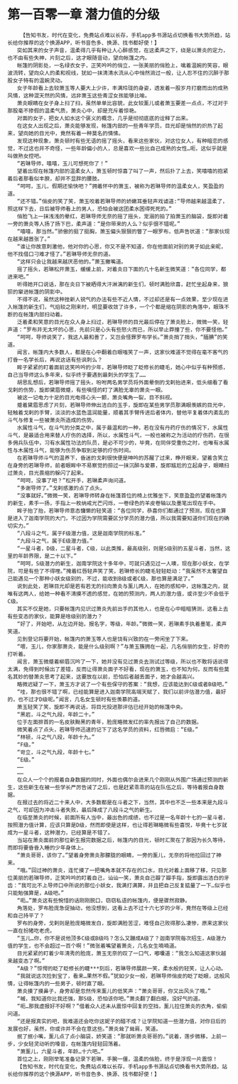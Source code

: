 # 第一百零一章 潜力值的分级
        【告知书友，时代在变化，免费站点难以长存，手机app多书源站点切换看书大势所趋，站长给你推荐的这个换源APP，听书音色多、换源、找书都好使！】
       突如其来的女子声音，温柔得几乎有种让人心醉感觉，在这柔声之下，绕是以萧炎的定力，也不由有些失神，片刻之后，这才眼随音动，望向帐篷之内。
       帐篷的阴影处，一名绿衣女子，正笑吟吟的俏立，一张美丽的俏脸上，噙着温婉的笑容，眼波流转，望向众人的柔和视线，犹如一抹清清水流从心中悄然淌过一般，让人忍不住的沉醉于那股女子特有的温婉灵动。
       女子年龄看上去较萧玉等人要大上少许，丰满玲珑的身姿，透发着一股岁月打磨而出的成熟风情，这种混天然的风情，远非萧玉这些青涩女孩能够比喻。
       萧炎眼睛在女子身上扫了扫，虽然单单比容貌，此女较薰儿或者萧玉要差一点点，不过对于那股毫不掺假的温柔气质，萧炎心中，却是充斥着惊艳。
       对面的女子，把女人如水这个褒义的概念，几乎是彻彻底底的诠释了出来。
       在这女人出现之后，萧炎能够发现，帐篷内部的一些青年学员，目光却是悄然的炽热了起来，望向她的目光中，竟然有着一种莫名的情愫。
       发现这种现象，萧炎顿时有些无语的摇了摇头，看来这些家伙，对这位女人，有种暗恋的感觉，不过这也并不奇怪，一些年龄偏小的人，总是喜欢一些比自己成熟的女性…呃，这似乎就是叫做熟女控吧。
       “若琳导师，嘻嘻，玉儿可想死你了！”
       望着出现在帐篷内部的温柔女人，萧玉顿时惊喜了叫了一声，然后扑了上去，笑嘻嘻的抱紧着后者那看似丰腴，却并不显胖的腰肢。
       “呵呵，玉儿，假期还愉快吧？”拥着怀中的萧玉，被称为若琳导师的温柔女人，笑盈盈的道。
       “还不错。”俏皮的笑了笑，萧玉咬着若琳导师的娇嫩耳垂轻声戏谑道:“导师越来越温柔了，照这样下去，日后被导师看上的男人，恐怕会被这团柔水困得死死的。”
       俏脸飞上一抹浅浅的晕红，若琳导师无奈的摇了摇头，宠溺的拍了拍萧玉的脑袋，旋即对着一旁的萧炎等人扬了扬下巴，柔声道：“是你带来的人么？似乎很不错呢。”
       “嘻嘻，那当然。”骄傲的挺了挺胸，萧玉偏头狠狠的瞥了一眼罗布，低声告状道：“那家伙现在越来越嚣张了。”
       “谁让你故意刺激他，他对你的心思，你又不是不知道，你在他面前对别的男子如此亲昵，他不找借口刁难才怪了。”若琳导师无奈的道。
       “这样只会让我越来越厌恶他的。”萧玉撇嘴道。
       摇了摇头，若琳松开萧玉，缓缓上前，对着炎日下面的几十名新生微笑道：“各位同学，都进来吧。”
       听得她开口说话，那在炎日下被晒得大汗淋漓的新生们，顿时满脸欣喜，赶忙坐起身来，狼狈的窜进帐篷的阴影中。
       不得不说，虽然这种挫新人锐气的办法有些不近人情，不过却还是有一点效果，至少现在进入帐篷的新生们，气焰较之刚来时，明显要收敛了许多，一个个都是缩在阴影的角落中，眼珠不断的在帐篷内部扫动着。
       泛着柔和笑意的目光在众人身上扫过，若琳导师的目光最后停在了萧炎脸上，微微一笑，轻声道：“罗布并无太坏的心思，先前只是心头有些怒火而已，所以举止莽撞了些，你不要怪他。”
       “呵呵，导师说笑了，我这人最和善了，又岂会怪罪罗布学长。”萧炎捎了捎头，“腼腆”的笑道。
       闻言，帐篷内大多数人，都是在心中翻着白眼嗤笑了一声，这家伙难道不觉得在毫不客气的打昏一名学长后，再说这话有些讽刺么？
       眸子紧紧的盯着面前这笑吟吟的少年，若琳导师眨了眨修长的睫毛，她心中似乎有种预感，自己当导师这么多年来，似乎终于要遇到最刺头的学生了……
       胡思乱想后，若琳导师摇了摇头，吩咐两名男学员将外面晕倒的戈剌抬进来，低头细看了看戈剌的伤势，旋即黛眉微蹙，有些嗔怪的盯了满脸无辜的萧炎一眼。
       被这一记电力十足的目光电得心头一颤，萧炎嘴角一裂，目不斜视。
       蹙着黛眉思虑了片刻，若琳导师伸出洁白的玉手，旋即在某些男学员那满眼羡嫉的目光中，轻触着戈剌的手臂，淡淡的水蓝色温润能量，顺着其手臂传进后者体内，替他平复着体内紊乱的斗气与修复一些被萧炎所造成的伤势。
       水属性斗气，在斗气的分类之中，属于最温和的一种，若在没有丹药疗伤的情况下，水属性斗气，是最适合用来替人疗伤的选择，所以，水属性斗气，一般也被称之为活动的疗伤药，在很多佣兵队伍中，习有水属性功法的队员，是必不可少的，毕竟，在同伴受重伤之时，也唯有水属性与木属性斗气，能够为伤员争取到足够的疗伤时间。
       在若琳导师斗气的温养下，昏迷的戈剌很快便是呻吟的苏醒了过来，睁开眼来，望着含笑立在身旁的若琳导师，前者眼眸中不易察觉的掠过一抹沉醉与爱慕，旋即尴尬的立起身子，眼睛扫过萧炎，目光畏缩的躲闪了起来。
       “呵呵，没事了吧？”松开手，若琳柔声询问道。
       “多谢导师了。”戈剌感激的点了点头。
       “没事就好。”微微一笑，若琳导师转身在帐篷首位的椅上优雅坐下，笑意盈盈的望着帐篷内的新生，素手一扬，手指上一枚纳戒光芒闪烁，一卷绿色的羊皮卷轴以及墨笔出现在手中。
       眸子抬了抬，若琳导师意态慵懒的轻笑道：“各位同学，恭喜你们都通过了预测，现在也算是进入了迦南学院的大门，不过因为学院需要区分学员的潜力值，所以我需要知道你们现在的确切实力。”
       “八段斗之气，属于F级潜力值，这是迦南学院的标准。”
       “九段斗之气，属于E级潜力值。”
       “一星斗者，D级，二星斗者，C级，以此类推，最高级别，则是S级别的五星斗者，当然，这里的年龄界限，是二十以下。”
       “呵呵，S级潜力的新生，迦南学院这十多年中，可就只遇见过一人噢，现在那小妖女，在学院，可是有些了不得哩。”掩着红唇轻声笑了笑，若琳修长的睫毛轻轻眨动：“我虽然不太奢望自己能遇见一个那种小妖女级别的，不过，能收到B级或者C级，那也算是满足了。”
       说到此处，若琳目光却是若有若无的扫向萧炎与薰儿两人，在她的感知中，这帐篷之内，就唯有这两人，给她一种看不清摸不透的感觉，在她的预测内，两人的潜力值，或许至少不会低于C级。
       其实不仅是她，只要帐篷内见识过萧炎先前出手的其他人，也是在心中暗暗猜测，这看上去有些变态的家伙，能算是啥级别的潜力？
       “好了，开始吧，从左边开始，报名字，等级，年龄。”微微一笑，若琳素手执着墨笔，柔声笑道。
       见到登记将要开始，帐篷内的萧玉等人也是饶有兴致的在一旁闲坐了下来。
       “喂，玉儿，你家那萧炎，能是什么级别啊？”与萧玉簇拥在一起，几名俏丽的女生，好奇的打听着。
       闻言，萧玉微蹙着柳眉沉吟了一下，她并没有见过萧炎去测试过等级，所以也不敢将话说得太满，免得到时候出了差错，反而让得萧炎面子不好看，现在的萧玉，也不知为何，反而有些莫名其妙的替萧炎思考了起来，这要放在以前，恐怕后者越丢面子，她才会越高兴。
       略微迟疑了一下，萧玉方才说了一个有些保守的答案：“我想，应该能达到C级或者B级吧。”
       “哇，那也很不错了啊，已经能算是进入迦南学院高端天赋了，我们以前评估潜力值，最好的，也不过才D级呢。”闻言，几名女生顿时有些羡慕的道。
       萧玉轻笑了笑，旋即不再说话，将目光投进那评估已经开始的帐篷中央。
       “黑岩，斗之气九段，年龄二十。”
       位于左面排首的一名皮肤黝黑的青年，脸庞略微发红的率先报出了自己的数据。
       微笑着点了点头，若琳导师迅速的记下了这名学员的资料，红唇微启：“E级。”
       “林顿，斗之气八段，年龄十九。”
       “F级。”
       “岢立，斗之气九段，年龄十七。”
       “E级。”
       ……
       ……
       在众人一个个的报着自身数据的同时，外面也偶尔会进来几个刚刚从外围广场通过预测的新生，这些新生在被一些学长严厉告诫了之后，也是赶紧乖乖的站在队伍之后，等待着报自身数据。
       在报过去的将近二十来人中，大多数都是在斗者之下，当然，其中也不乏一些本来是九段斗之气，可却因为冲击斗者失败，最后降成了八段斗之气的新生。
       在临至萧炎的时候，前面所有人当中，最出色的成绩，也不过是一名年龄十七的一星斗者，按照潜力值计算，应该只算是D级，然而即使是这样，也让得若琳略微有些喜悦，毕竟十七岁就成为一星斗者，这种潜力，已经算是不错了。
       当站在萧炎面前的那位新生报完数据之后，帐篷内的目光，顿时汇聚在了那因为长久等待，而即将要昏昏入睡的少年身体上。
       “萧炎哥哥，该你了。”望着身旁萧炎那朦胧的眼睛，一旁的薰儿，无奈的将他拉回过了神来。
       “哦。”回过神的萧炎，连忙摸了一把嘴角本就不存在的口水，目光对着上面移了移，只见那位美丽的若琳导师，正笑吟吟的盯着自己，讪讪一笑，萧炎自己瓣了瓣手指，旋即露出洁白的牙齿：“我可比不上导师口中所说的那位小妖女，我满打满算，并且把自己反复掂量了一下…似乎也只能勉强算是，A级吧。”
       “呃…”萧炎这有些惋惜的话刚刚脱口，窃窃私语的帐篷内，便是骤然寂静。
       角落处，罗布脸庞急促抽动，他没想到，这看上去不过十六七岁的少年，竟然在等级上已经和自己持平了？
       罗布的身旁，戈剌则是脸庞略微发白，旋即满脸苦涩，难怪自己败得那么凄惨，原来这家伙一直在扮猪吃老虎。
       “玉儿…你，你不是说他顶多C级或B级吗？怎么又蹦成A级了？迦南学院每次招生，A级潜力值的学生，也不会超过一百个啊！”微张着嘴望着萧炎，几名女生喃喃道。
       目光紧紧的盯着少年清秀的脸庞，萧玉无奈的叹了一口气，嘟囔道：“我怎么知道这家伙越来越变态了啊。”
       “A级？”惊愕的眨了眨修长的睫***刻后，若琳导师展颜一笑，柔水般的轻笑，让人心动。
       “我就说这次捡到宝了，看来…果然不假。”犹如少女一般，若琳导师俏皮的眨了眨眼，这般风情，让得帐篷内的一些男子，顿时直了眼。
       萧炎摸了摸鼻子，身旁却是忽然传来薰儿的低笑声：“萧炎哥哥，你又出风头了哦。”
       “嘁，我知道你比我还强，那S级，恐怕该你吧。”萧炎翻了翻白眼，没好气的道。
       “呃…那我虚报好不好啊？”借着众人还未从震惊中回复的空挡，薰儿拉住萧炎的衣角，偷偷问道。
       “还是报真实的吧，我难道还会吃你这妮子的醋不成？让学院知道一些潜力值，对你日后的发展也好，虽然，你或许并不会在意这些。”萧炎耸了耸肩，笑道。
       抿了抿小嘴，薰儿点了点小脑袋，娇笑道：“那就听萧炎哥哥的。”说着，莲步微移，上前一步，少女轻灵动听的嗓音，在帐篷内轻轻回荡着。
       “萧薰儿，六星斗者，年龄…十六吧…”
       首位之上，刚刚举笔准备记录下若琳，手腕一僵，温柔的俏脸，终于是浮现一片震惊！
       【告知书友，时代在变化，免费站点难以长存，手机app多书源站点切换看书大势所趋，站长给你推荐的这个换源APP，听书音色多、换源、找书都好使！】
